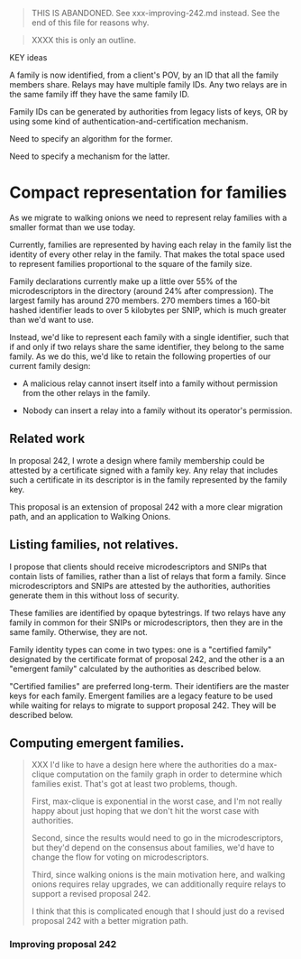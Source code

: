 
> THIS IS ABANDONED. See xxx-improving-242.md instead.  See
> the end of this file for reasons why.


> XXXX this is only an outline.

KEY ideas

A family is now identified, from a client's POV, by an ID that all the family
members share.  Relays may have multiple family IDs.  Any two relays are in
the same family iff they have the same family ID.

Family IDs can be generated by authorities from legacy lists of keys, OR by
using some kind of authentication-and-certification mechanism.

Need to specify an algorithm for the former.

Need to specify a mechanism for the latter.

# Compact representation for families

As we migrate to walking onions we need to represent relay families
with a smaller format than we use today.

Currently, families are represented by having each relay in the
family list the identity of every other relay in the family. That
makes the total space used to represent families proportional to the
square of the family size.

Family declarations currently make up a little over 55% of the
microdescriptors in the directory (around 24% after compression).
The largest family has around 270 members.  270 members times a
160-bit hashed identifier leads to over 5 kilobytes per SNIP, which
is much greater than we'd want to use.

Instead, we'd like to represent each family with a single
identifier, such that if and only if two relays share the same
identifier, they belong to the same family.  As we do this, we'd
like to retain the following properties of our current family
design:

  * A malicious relay cannot insert itself into a family without
    permission from the other relays in the family.

  * Nobody can insert a relay into a family without its operator's
    permission.

## Related work

In proposal 242, I wrote a design where family membership could be
attested by a certificate signed with a family key.  Any relay that
includes such a certificate in its descriptor is in the family
represented by the family key.

This proposal is an extension of proposal 242 with a more clear
migration path, and an application to Walking Onions.

## Listing families, not relatives.

I propose that clients should receive microdescriptors and SNIPs
that contain lists of families, rather than a list of relays that
form a family.  Since microdescriptors and SNIPs are attested by the
authorities, authorities generate them in this without loss of
security.

These families are identified by opaque bytestrings.  If two relays
have any family in common for their SNIPs or microdescriptors, then
they are in the same family.  Otherwise, they are not.

Family identity types can come in two types: one is a "certified
family" designated by the certificate format of proposal 242, and the
other is a an "emergent family" calculated by the authorities as
described below.

"Certified families" are preferred long-term.  Their identifiers are
the master keys for each family.  Emergent families are a legacy
feature to be used while waiting for relays to migrate to support
proposal 242.  They will be described below.

## Computing emergent families.

> XXX I'd like to have a design here where the authorities do a
> max-clique computation on the family graph in order to determine
> which families exist.  That's got at least two problems, though.
>
> First, max-clique is exponential in the worst case, and I'm not really
> happy about just hoping that we don't hit the worst case with
> authorities.
>
> Second, since the results would need to go in the
> microdescriptors, but they'd depend on the consensus about
> families, we'd have to change the flow for voting on microdescriptors.
>
> Third, since walking onions is the main motivation here, and walking
> onions requires relay upgrades, we can additionally require relays to
> support a revised proposal 242.
>
> I think that this is complicated enough that I should just do a
> revised proposal 242 with a better migration path.

### Improving proposal 242





